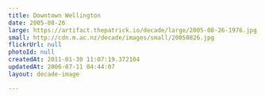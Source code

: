 ```yaml
---
title: Downtown Wellington
date: 2005-08-26
large: https://artifact.thepatrick.io/decade/large/2005-08-26-1976.jpg
small: http://cdn.m.ac.nz/decade/images/small/20050826.jpg
flickrUrl: null
photoId: null
createdAt: 2011-01-30 11:07:19.372104
updatedAt: 2006-07-11 04:44:07
layout: decade-image

---
```


